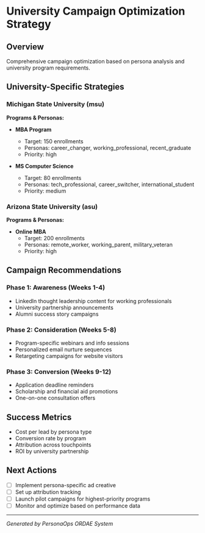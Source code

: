 # University Campaign Optimization Strategy

## Overview
Comprehensive campaign optimization based on persona analysis and university program requirements.

## University-Specific Strategies


### Michigan State University (msu)

**Programs & Personas:**

- **MBA Program**
  - Target: 150 enrollments
  - Personas: career_changer, working_professional, recent_graduate
  - Priority: high

- **MS Computer Science**
  - Target: 80 enrollments
  - Personas: tech_professional, career_switcher, international_student
  - Priority: medium

### Arizona State University (asu)

**Programs & Personas:**

- **Online MBA**
  - Target: 200 enrollments
  - Personas: remote_worker, working_parent, military_veteran
  - Priority: high


## Campaign Recommendations

### Phase 1: Awareness (Weeks 1-4)
- LinkedIn thought leadership content for working professionals
- University partnership announcements
- Alumni success story campaigns

### Phase 2: Consideration (Weeks 5-8)
- Program-specific webinars and info sessions
- Personalized email nurture sequences
- Retargeting campaigns for website visitors

### Phase 3: Conversion (Weeks 9-12)
- Application deadline reminders
- Scholarship and financial aid promotions
- One-on-one consultation offers

## Success Metrics
- Cost per lead by persona type
- Conversion rate by program
- Attribution across touchpoints
- ROI by university partnership

## Next Actions
- [ ] Implement persona-specific ad creative
- [ ] Set up attribution tracking
- [ ] Launch pilot campaigns for highest-priority programs
- [ ] Monitor and optimize based on performance data

---
*Generated by PersonaOps ORDAE System*
